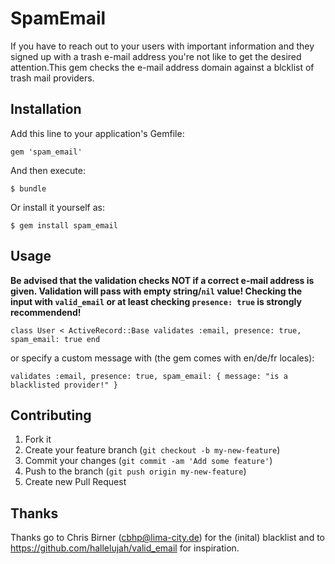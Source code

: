 # SpamEmail

If you have to reach out to your users with important information and they signed
up with a trash e-mail address you're not like to get the desired attention.This
gem checks the e-mail address domain against a blcklist of trash mail providers.

## Installation

Add this line to your application's Gemfile:

    gem 'spam_email'

And then execute:

    $ bundle

Or install it yourself as:

    $ gem install spam_email

## Usage

**Be advised that the validation checks NOT if a correct e-mail address is given.
Validation will pass with empty string/`nil` value! Checking the input with
`valid_email` or at least checking `presence: true` is strongly recommendend!**

``class User < ActiveRecord::Base
  validates :email, presence: true, spam_email: true
end
``

or specify a custom message with (the gem comes with en/de/fr locales):

`validates :email, presence: true, spam_email: { message: "is a blacklisted provider!" }`

## Contributing

1. Fork it
2. Create your feature branch (`git checkout -b my-new-feature`)
3. Commit your changes (`git commit -am 'Add some feature'`)
4. Push to the branch (`git push origin my-new-feature`)
5. Create new Pull Request

## Thanks

Thanks go to Chris Birner (cbhp@lima-city.de) for the (inital) blacklist and
to https://github.com/hallelujah/valid_email for inspiration.